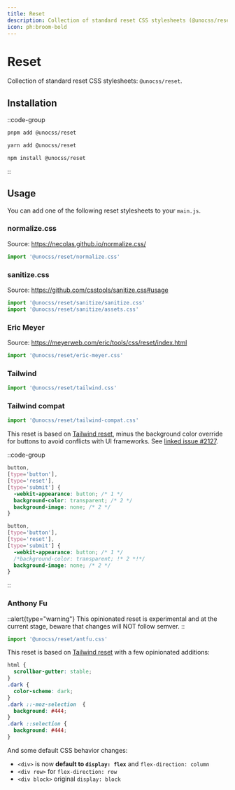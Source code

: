 ```yaml
---
title: Reset
description: Collection of standard reset CSS stylesheets (@unocss/reset)
icon: ph:broom-bold
---
```


# Reset

Collection of standard reset CSS stylesheets: `@unocss/reset`.

## Installation

::code-group
  ```bash [pnpm]
  pnpm add @unocss/reset
  ```
  ```bash [yarn]
  yarn add @unocss/reset
  ```
  ```bash [npm]
  npm install @unocss/reset
  ```
::

## Usage

You can add one of the following reset stylesheets to your `main.js`.

### normalize.css

Source: https://necolas.github.io/normalize.css/

```ts
import '@unocss/reset/normalize.css'
```

### sanitize.css

Source: https://github.com/csstools/sanitize.css#usage

```ts
import '@unocss/reset/sanitize/sanitize.css'
import '@unocss/reset/sanitize/assets.css'
```

### Eric Meyer

Source: https://meyerweb.com/eric/tools/css/reset/index.html

```ts
import '@unocss/reset/eric-meyer.css'
```

### Tailwind

```ts
import '@unocss/reset/tailwind.css'
```

### Tailwind compat

```ts
import '@unocss/reset/tailwind-compat.css'
```

This reset is based on [Tailwind reset](#tailwind), minus the background color override for buttons to avoid conflicts with UI frameworks. See [linked issue #2127](https://github.com/unocss/unocss/issues/2127).

::code-group
  ```css [Before]
  button,
  [type='button'],
  [type='reset'],
  [type='submit'] {
    -webkit-appearance: button; /* 1 */
    background-color: transparent; /* 2 */
    background-image: none; /* 2 */
  }
  ```
  ```css [After]
  button,
  [type='button'],
  [type='reset'],
  [type='submit'] {
    -webkit-appearance: button; /* 1 */
    /*background-color: transparent; !* 2 *!*/
    background-image: none; /* 2 */
  }
  ```
::

### Anthony Fu

::alert{type="warning"}
This opinionated reset is experimental and at the current stage, beware that changes will NOT follow semver.
::

```ts
import '@unocss/reset/antfu.css'
```

This reset is based on [Tailwind reset](#tailwind) with a few opinionated additions:

```css
html {
  scrollbar-gutter: stable;
}
.dark {
  color-scheme: dark;
}
.dark ::-moz-selection  {
  background: #444;
}
.dark ::selection {
  background: #444;
}
```

And some default CSS behavior changes:

- `<div>` is now **default to `display: flex`** and `flex-direction: column`
- `<div row>` for `flex-direction: row`
- `<div block>` original `display: block`